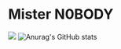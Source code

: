 # Mister N0BODY
![](https://komarev.com/ghpvc/?username=N0BODY2)
![Anurag's GitHub stats](https://github-readme-stats.vercel.app/api?username=N0BODY2&show_icons=true&theme=dracula)



<!--
**N0BODY2/N0BODY2** is a ✨ _special_ ✨ repository because its `README.md` (this file) appears on your GitHub profile.

Here are some ideas to get you started:

- 🔭 I’m currently working on ...
- 🌱 I’m currently learning ...
- 👯 I’m looking to collaborate on ...
- 🤔 I’m looking for help with ...
- 💬 Ask me about ...
- 📫 How to reach me: ...
- 😄 Pronouns: ...
- ⚡ Fun fact: ...
-->
